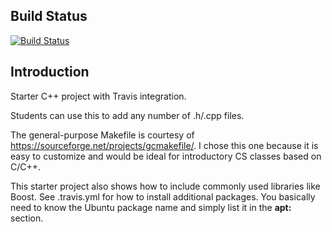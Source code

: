 Build Status
---------------

[![Build Status](https://travis-ci.org/gkthiruvathukal/c-travis.svg?branch=master)](https://travis-ci.org/gkthiruvathukal/c-travis)

Introduction
-------------

Starter C++ project with Travis integration.

Students can use this to add any number of .h/.cpp files.

The general-purpose Makefile is courtesy of https://sourceforge.net/projects/gcmakefile/.
I chose this one because it is easy to customize and would be ideal for introductory CS classes based on C/C++.

This starter project also shows how to include commonly used libraries like Boost. 
See .travis.yml for how to install additional packages.
You basically need to know the Ubuntu package name and simply list it in the **apt:** section.


